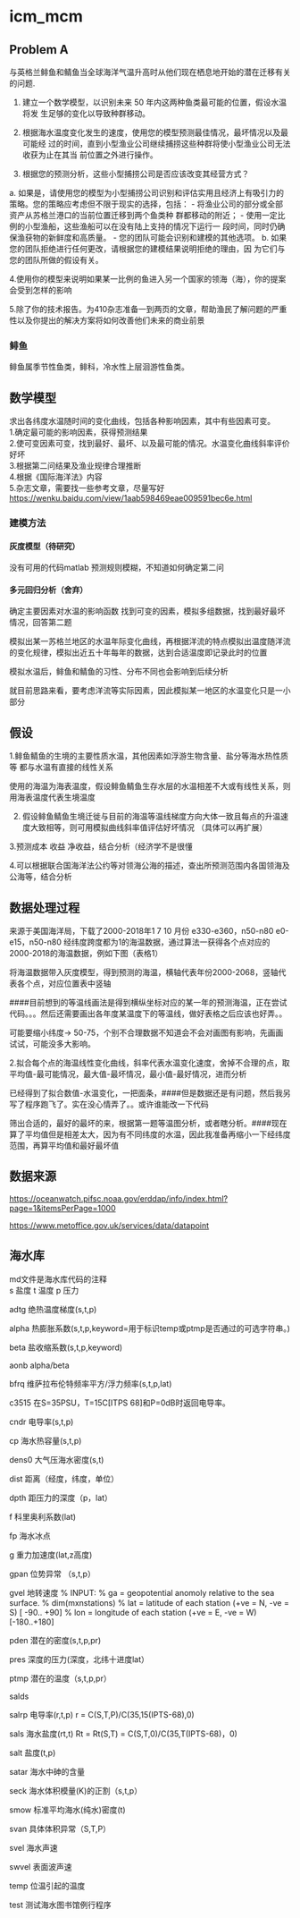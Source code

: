 # icm_mcm
## Problem A
与英格兰鲱鱼和鲭鱼当全球海洋气温升高时从他们现在栖息地开始的潜在迁移有关的问题.
1. 建立一个数学模型，以识别未来 50 年内这两种鱼类最可能的位置，假设水温将发 生足够的变化以导致种群移动。 
 
2. 根据海水温度变化发生的速度，使用您的模型预测最佳情况，最坏情况以及最可能经 过的时间，直到小型渔业公司继续捕捞这些种群将使小型渔业公司无法收获为止在其当 前位置之外进行操作。 
 
3. 根据您的预测分析，这些小型捕捞公司是否应该改变其经营方式？ 
 
a. 如果是，请使用您的模型为小型捕捞公司识别和评估实用且经济上有吸引力的 策略。您的策略应考虑但不限于现实的选择，包括： - 将渔业公司的部分或全部资产从苏格兰港口的当前位置迁移到两个鱼类种 群都移动的附近； - 使用一定比例的小型渔船，这些渔船可以在没有陆上支持的情况下运行一 段时间，同时仍确保渔获物的新鲜度和高质量。 - 您的团队可能会识别和建模的其他选项。 b. 如果您的团队拒绝进行任何更改，请根据您的建模结果说明拒绝的理由，因 为它们与您的团队所做的假设有关。 

4.使用你的模型来说明如果某一比例的鱼进入另一个国家的领海（海），你的提案会受到怎样的影响

5.除了你的技术报告。为410杂志准备一到两页的文章，帮助渔民了解问题的严重性以及你提出的解决方案将如何改善他们未来的商业前景
### 鲱鱼
鲱鱼属季节性鱼类，鲱科，冷水性上层洄游性鱼类。

## 数学模型
求出各纬度水温随时间的变化曲线，包括各种影响因素，其中有些因素可变。</br>
1.确定最可能的影响因素，获得预测结果</br>
2.使可变因素可变，找到最好、最坏、以及最可能的情况。水温变化曲线斜率评价好坏</br>
3.根据第二问结果及渔业规律合理推断</br>
4.根据《国际海洋法》内容</br>
5.杂志文章，需要找一些参考文章，尽量写好</br>https://wenku.baidu.com/view/1aab598469eae009591bec6e.html

### 建模方法
#### 灰度模型（待研究）
没有可用的代码matlab
预测规则模糊，不知道如何确定第二问
#### 多元回归分析（舍弃）
确定主要因素对水温的影响函数
找到可变的因素，模拟多组数据，找到最好最坏情况，回答第二题

模拟出某一苏格兰地区的水温年际变化曲线，再根据洋流的特点模拟出温度随洋流的变化规律，模拟出近五十年每年的数据，达到合适温度即记录此时的位置

模拟水温后，鲱鱼和鲭鱼的习性、分布不同也会影响到后续分析

就目前思路来看，要考虑洋流等实际因素，因此模拟某一地区的水温变化只是一小部分
## 假设
1.鲱鱼鲭鱼的生境的主要性质水温，其他因素如浮游生物含量、盐分等海水热性质等 都与水温有直接的线性关系

使用的海温为海表温度，假设鲱鱼鲭鱼生存水层的水温相差不大或有线性关系，则用海表温度代表生境温度

2. 假设鲱鱼鲭鱼生境迁徙与目前的海温等温线梯度方向大体一致且每点的升温速度大致相等，则可用模拟曲线斜率值评估好坏情况
（具体可以再扩展）

3.预测成本 收益 净收益，结合分析（经济学不是很懂

4.可以根据联合国海洋法公约等对领海公海的描述，查出所预测范围内各国领海及公海等，结合分析

## 数据处理过程
来源于美国海洋局，下载了2000-2018年1 7 10 月份 e330-e360，n50-n80 e0-e15，n50-n80 经纬度跨度都为1的海温数据，通过算法一获得各个点对应的2000-2018的海温数据，例如下图（表格1）

将海温数据带入灰度模型，得到预测的海温，横轴代表年份2000-2068，竖轴代表各个点，对应位置表中竖轴

####目前想到的等温线画法是得到横纵坐标对应的某一年的预测海温，正在尝试代码。。。然后还需要画出各年度某温度下的等温线，做好表格之后应该也好弄。。

可能要缩小纬度-> 50-75，个别不合理数据不知道会不会对画图有影响，先画画试试，可能没多大影响。

2.拟合每个点的海温线性变化曲线，斜率代表水温变化速度，舍掉不合理的点，取平均值-最可能情况，最大值-最坏情况，最小值-最好情况，进而分析

已经得到了拟合数值-水温变化，一把面条，####但是数据还是有问题，然后我另写了程序跑飞了。实在没心情弄了。。或许谁能改一下代码

筛出合适的，最好的最坏的来，根据第一题等温图分析，或者瞎分析。####现在算了平均值但是相差太大，因为有不同纬度的水温，因此我准备再缩小一下经纬度范围，再算平均值和最好最坏值

## 数据来源
https://oceanwatch.pifsc.noaa.gov/erddap/info/index.html?page=1&itemsPerPage=1000

https://www.metoffice.gov.uk/services/data/datapoint
## 海水库
md文件是海水库代码的注释</br>
s 盐度 t 温度 p 压力

adtg 绝热温度梯度(s,t,p)

alpha 热膨胀系数(s,t,p,keyword=用于标识temp或ptmp是否通过的可选字符串。)

beta 盐收缩系数(s,t,p,keyword)

aonb alpha/beta

bfrq 维萨拉布伦特频率平方/浮力频率(s,t,p,lat)

c3515 在S=35PSU，T=15C[ITPS 68]和P=0dB时返回电导率。

cndr 电导率(s,t,p)

cp 海水热容量(s,t,p)

dens0 大气压海水密度(s,t)

dist 距离（经度，纬度，单位）

dpth 距压力的深度（p，lat）

f 科里奥利系数(lat)

fp 海水冰点

g 重力加速度(lat,z高度)

gpan 位势异常 （s,t,p）

gvel 地转速度 
% INPUT:
%    ga   = geopotential anomoly relative to the sea surface.
%           dim(mxnstations)
%    lat  = latitude  of each station (+ve = N, -ve = S) [ -90.. +90]
%    lon  = longitude of each station (+ve = E, -ve = W) [-180..+180]

pden 潜在的密度(s,t,p,pr)

pres 深度的压力(深度，北纬十进度lat）

ptmp 潜在的温度（s,t,p,pr）

salds 

salrp 电导率(r,t,p) r =  C(S,T,P)/C(35,15(IPTS-68),0) 

sals 海水盐度(rt,t) Rt = Rt(S,T) = C(S,T,0)/C(35,T(IPTS-68)，0)

salt 盐度(t,p)

satar 海水中砷的含量

seck 海水体积模量(K)的正割（s,t,p）

smow 标准平均海水(纯水)密度(t)

svan 具体体积异常（S,T,P）

svel 海水声速

swvel 表面波声速

temp 位温引起的温度

test 测试海水图书馆例行程序


